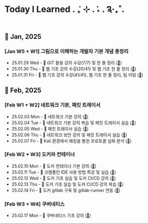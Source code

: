 # Today I Learned . ݁₊ ⊹ . ݁˖ . ݁༉‧₊˚.

## 🍰 Jan, 2025

### [Jan W5 + W1] 그림으로 이해하는 개발자 기본 개념 총정리

- 25.01.29 Wed - 📓 GIT 활용 강의 수강(7/7) 및 한 줄 정리 ([🔗](https://github.com/100-hours-a-week/donen-til/blob/main/Jan/2025-01-29.md))
- 25.01.30 Thu - 📓 웹 기초 강의 수강(20/41) 및 웹 기초 한 줄 정리 ([🔗](https://github.com/100-hours-a-week/donen-til/blob/main/Jan/2025-01-30.md))
- 25.01.31 Fri - 📓 웹 기초 강의 수강(41/41), 웹 기초 한 줄 정리, 팀 미팅 ([🔗](https://github.com/100-hours-a-week/donen-til/blob/main/Jan/2025-01-31.md))

## 🍰 Feb, 2025

### [Feb W1 + W2] 네트워크 기본, 패킷 트레이서

- 25.02.03 Mon - 🍎 네트워크 기본 강의 ([🔗](https://github.com/100-hours-a-week/donen-til/blob/main/Feb/2025-02-03.md))
- 25.02.04 Tue - 🍥 네트워크 기본 강의 복습 및 패킷 트레이서 실습 ([🔗](https://github.com/100-hours-a-week/donen-til/blob/main/Feb/2025-02-04.md))
- 25.02.05 Wed - 🍥 패킷 트레이서 실습 ([🔗](https://github.com/100-hours-a-week/donen-til/blob/main/Feb/2025-02-05.md))
- 25.02.06 Thu - 🍥 네트워크 보안 강의 및 패킷 트레이서 실습 ([🔗](https://github.com/100-hours-a-week/donen-til/blob/main/Feb/2025-02-06.md))
- 25.02.07 Fri - 🍥 Kali 환경에서 해킹을 통한 프로토콜 심화 분석 ([🔗](https://github.com/100-hours-a-week/donen-til/blob/main/Feb/2025-02-07.md))

### [Feb W2 + W3] 도커와 컨테이너

- 25.02.10 Mon - 🍎 도커 컨테이너 기본 강의 ([🔗](https://github.com/100-hours-a-week/donen-til/blob/main/Feb/2025-02-10.md))
- 25.02.11 Tue - 🫧 크램폴린 IDE 사용 방법 특강 및 실습 ([🔗](https://github.com/100-hours-a-week/donen-til/blob/main/Feb/2025-02-11.md))
- 25.02.12 Wed - 🍥 도커 기초 실습 및 도커 CI/CD 강의 ([🔗](https://github.com/100-hours-a-week/donen-til/blob/main/Feb/2025-02-12.md))
- 25.02.13 Thu - 🍥 도커 기초 실습 및 도커 CI/CD 강의 복습 ([🔗](https://github.com/100-hours-a-week/donen-til/blob/main/Feb/2025-02-13.md))
- 25.02.14 Fri - 🍥 도커 gitlab 구축 및 gitlab-runner 연동 ([🔗](https://github.com/100-hours-a-week/donen-til/blob/main/Feb/2025-02-14.md))

### [Feb W3 + W4] 쿠버네티스

- 25.02.17 Mon - 🍎 쿠버네티스 기초 강의 ([🔗](https://github.com/100-hours-a-week/donen-til/blob/main/Feb/2025-02-17.md))